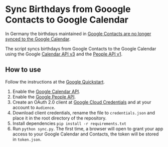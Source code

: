 # Sync Birthdays from Gooogle Contacts to Google Calendar

In Germany the birthdays maintained in [Google Contacts are no longer synced to the Google Calendar](https://support.google.com/calendar/community-guide/302081881/birthdays-from-contacts-no-longer-showing-in-google-calendar).

The script syncs birthdays from Google Contacts to the Google Calendar using the Google [Calendar API v3](https://developers.google.com/calendar/api/v3/reference) and the [People API v1](https://developers.google.com/people/api/rest).

## How to use

Follow the instructions at the [Google Quickstart](https://developers.google.com/calendar/api/quickstart/python).

1. Enable the [Google Calendar API](https://console.cloud.google.com/apis/library/calendar-json.googleapis.com).
1. Enable the [Google People API](https://console.cloud.google.com/apis/library/people.googleapis.com).
1. Create an OAuth 2.0 client at [Google Cloud Credentials](https://console.cloud.google.com/apis/credentials) and at your account to `Audience`.
1. Download client credentials, rename the file to `credentials.json` and place it in the root directory of the repository.
1. Install dependencies `pip install -r requirements.txt`
1. Run `python sync.py`. The first time, a browser will open to grant your app access to your Google Calendar and Contacts, the token will be stored in `token.json`.
